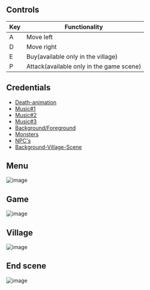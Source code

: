 ## Controls

| Key            | Functionality                                                               |
| ----------------- | ------------------------------------------------------------------ |
| A | Move left|
| D | Move right |
| E | Buy(available only in the village) |
| P | Attack(available only in the game scene) |

## Credentials

 - [Death-animation](https://opengameart.org/content/no-more-magic)
 - [Music#1](https://opengameart.org/content/heroic-demise-updated-version)
- [Music#2](https://opengameart.org/content/win-music-1)
- [Music#3](https://pixabay.com/music/search/genre/video%20games/)
- [Background/Foreground](https://aamatniekss.itch.io/free-pixelart-platformer-tileset/download/eyJleHBpcmVzIjoxNjczNjQ3NzI0LCJpZCI6MjQyNjU3fQ%3d%3d.WMePI0AsMHGnoXtqoPKrx7fcLVU%3d)
- [Monsters](https://deepdivegamestudio.itch.io/humanoid-asset-pack?download)
- [NPC's](https://creativekind.itch.io/npc-mage-free/download/eyJpZCI6MTEzNTQ4OSwiZXhwaXJlcyI6MTY3NDc1NDEzMH0%3d.MZiXS%2bdnRI2WqA8zWOAKrBwFeyU%3d)
- [Background-Village-Scene](https://edermunizz.itch.io/free-pixel-art-forest/download/eyJpZCI6MTIxNjU4LCJleHBpcmVzIjoxNjc0NzUzMzI5fQ%3d%3d.htzy4%2bfizLeX5NfjPG3LNruEOmg%3d)
## Menu
![image](https://user-images.githubusercontent.com/104796292/215489733-65d883ba-a935-46b8-b772-fd46f4dcb18d.png)
## Game
![image](https://user-images.githubusercontent.com/104796292/215489805-3512167e-ae46-44a0-9ac0-bc94367f5f1e.png)
## Village
![image](https://user-images.githubusercontent.com/104796292/215489962-9f35ae15-86c1-46d2-9808-2f47fa01cb5f.png)
## End scene
![image](https://user-images.githubusercontent.com/104796292/215489848-fab0e6bb-8070-4bce-b3b2-2bd94c675b98.png)

